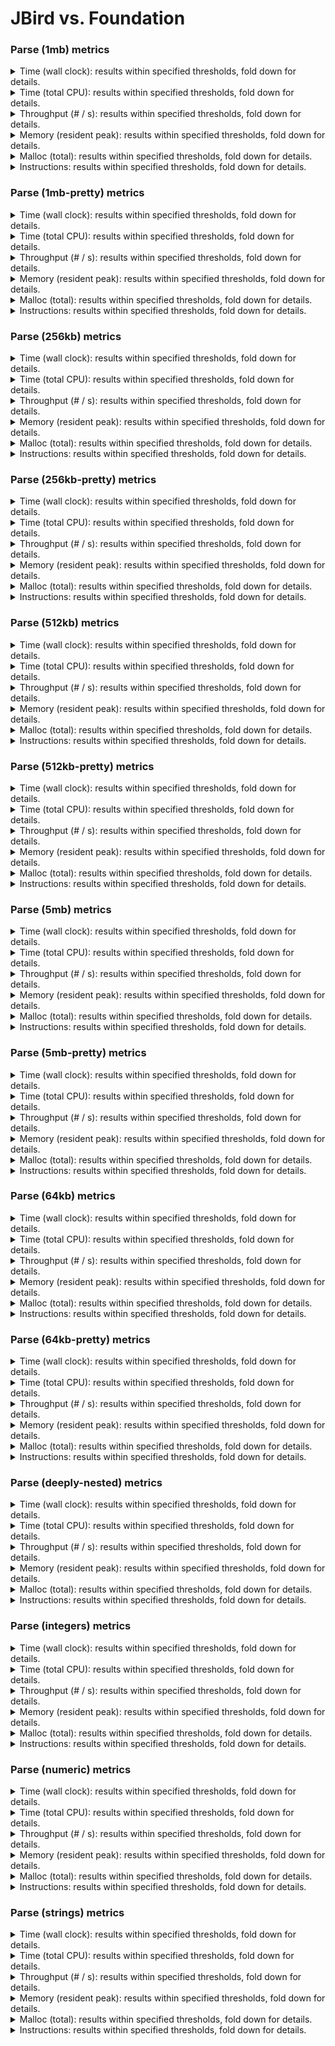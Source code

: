# JBird vs. Foundation

### Parse (1mb) metrics

<details><summary>Time (wall clock): results within specified thresholds, fold down for details.</summary>
<p>

|         Time (wall clock) (μs) *         |        p0 |       p25 |       p50 |       p75 |       p90 |       p99 |      p100 |   Samples |
|:----------------------------------------:|----------:|----------:|----------:|----------:|----------:|----------:|----------:|----------:|
|                foundation                |      2592 |      2742 |      2781 |      2818 |      2947 |      3709 |      3843 |       350 |
|                  jbird                   |      1869 |      2016 |      2037 |      2081 |      2179 |      2623 |      2876 |       474 |
|                    Δ                     |      -723 |      -726 |      -744 |      -737 |      -768 |     -1086 |      -967 |       124 |
|              Improvement %               |        28 |        26 |        27 |        26 |        26 |        29 |        25 |       124 |

<p>
</details>

<details><summary>Time (total CPU): results within specified thresholds, fold down for details.</summary>
<p>

|         Time (total CPU) (μs) *          |        p0 |       p25 |       p50 |       p75 |       p90 |       p99 |      p100 |   Samples |
|:----------------------------------------:|----------:|----------:|----------:|----------:|----------:|----------:|----------:|----------:|
|                foundation                |      2593 |      2744 |      2781 |      2818 |      2955 |      3713 |      3839 |       350 |
|                  jbird                   |      1867 |      2016 |      2038 |      2084 |      2179 |      2634 |      2881 |       474 |
|                    Δ                     |      -726 |      -728 |      -743 |      -734 |      -776 |     -1079 |      -958 |       124 |
|              Improvement %               |        28 |        27 |        27 |        26 |        26 |        29 |        25 |       124 |

<p>
</details>

<details><summary>Throughput (# / s): results within specified thresholds, fold down for details.</summary>
<p>

|          Throughput (# / s) (#)          |        p0 |       p25 |       p50 |       p75 |       p90 |       p99 |      p100 |   Samples |
|:----------------------------------------:|----------:|----------:|----------:|----------:|----------:|----------:|----------:|----------:|
|                foundation                |       386 |       365 |       360 |       355 |       338 |       270 |       260 |       350 |
|                  jbird                   |       535 |       496 |       491 |       481 |       459 |       381 |       348 |       474 |
|                    Δ                     |       149 |       131 |       131 |       126 |       121 |       111 |        88 |       124 |
|              Improvement %               |        39 |        36 |        36 |        35 |        36 |        41 |        34 |       124 |

<p>
</details>

<details><summary>Memory (resident peak): results within specified thresholds, fold down for details.</summary>
<p>

|        Memory (resident peak) (M)        |        p0 |       p25 |       p50 |       p75 |       p90 |       p99 |      p100 |   Samples |
|:----------------------------------------:|----------:|----------:|----------:|----------:|----------:|----------:|----------:|----------:|
|                foundation                |        26 |       151 |       278 |       403 |       480 |       525 |       531 |       350 |
|                  jbird                   |        29 |        31 |        31 |        31 |        31 |        31 |        31 |       474 |
|                    Δ                     |         3 |      -120 |      -247 |      -372 |      -449 |      -494 |      -500 |       124 |
|              Improvement %               |       -12 |        79 |        89 |        92 |        94 |        94 |        94 |       124 |

<p>
</details>

<details><summary>Malloc (total): results within specified thresholds, fold down for details.</summary>
<p>

|           Malloc (total) (K) *           |        p0 |       p25 |       p50 |       p75 |       p90 |       p99 |      p100 |   Samples |
|:----------------------------------------:|----------:|----------:|----------:|----------:|----------:|----------:|----------:|----------:|
|                foundation                |        15 |        15 |        15 |        15 |        15 |        15 |        15 |       350 |
|                  jbird                   |        11 |        11 |        11 |        11 |        11 |        11 |        11 |       474 |
|                    Δ                     |        -4 |        -4 |        -4 |        -4 |        -4 |        -4 |        -4 |       124 |
|              Improvement %               |        27 |        27 |        27 |        27 |        27 |        27 |        27 |       124 |

<p>
</details>

<details><summary>Instructions: results within specified thresholds, fold down for details.</summary>
<p>

|            Instructions (M) *            |        p0 |       p25 |       p50 |       p75 |       p90 |       p99 |      p100 |   Samples |
|:----------------------------------------:|----------:|----------:|----------:|----------:|----------:|----------:|----------:|----------:|
|                foundation                |        64 |        64 |        64 |        64 |        64 |        64 |        65 |       350 |
|                  jbird                   |        48 |        48 |        48 |        48 |        48 |        49 |        50 |       474 |
|                    Δ                     |       -16 |       -16 |       -16 |       -16 |       -16 |       -15 |       -15 |       124 |
|              Improvement %               |        25 |        25 |        25 |        25 |        25 |        23 |        23 |       124 |

<p>
</details>

### Parse (1mb-pretty) metrics

<details><summary>Time (wall clock): results within specified thresholds, fold down for details.</summary>
<p>

|         Time (wall clock) (μs) *         |        p0 |       p25 |       p50 |       p75 |       p90 |       p99 |      p100 |   Samples |
|:----------------------------------------:|----------:|----------:|----------:|----------:|----------:|----------:|----------:|----------:|
|                foundation                |      2680 |      2836 |      2871 |      2902 |      2939 |      3072 |      3126 |       344 |
|                  jbird                   |      1895 |      2034 |      2076 |      2116 |      2167 |      2275 |      2311 |       472 |
|                    Δ                     |      -785 |      -802 |      -795 |      -786 |      -772 |      -797 |      -815 |       128 |
|              Improvement %               |        29 |        28 |        28 |        27 |        26 |        26 |        26 |       128 |

<p>
</details>

<details><summary>Time (total CPU): results within specified thresholds, fold down for details.</summary>
<p>

|         Time (total CPU) (μs) *          |        p0 |       p25 |       p50 |       p75 |       p90 |       p99 |      p100 |   Samples |
|:----------------------------------------:|----------:|----------:|----------:|----------:|----------:|----------:|----------:|----------:|
|                foundation                |      2682 |      2836 |      2873 |      2904 |      2947 |      3074 |      3127 |       344 |
|                  jbird                   |      1888 |      2035 |      2077 |      2116 |      2169 |      2277 |      2313 |       472 |
|                    Δ                     |      -794 |      -801 |      -796 |      -788 |      -778 |      -797 |      -814 |       128 |
|              Improvement %               |        30 |        28 |        28 |        27 |        26 |        26 |        26 |       128 |

<p>
</details>

<details><summary>Throughput (# / s): results within specified thresholds, fold down for details.</summary>
<p>

|          Throughput (# / s) (#)          |        p0 |       p25 |       p50 |       p75 |       p90 |       p99 |      p100 |   Samples |
|:----------------------------------------:|----------:|----------:|----------:|----------:|----------:|----------:|----------:|----------:|
|                foundation                |       373 |       353 |       348 |       345 |       340 |       326 |       320 |       344 |
|                  jbird                   |       528 |       492 |       482 |       473 |       462 |       440 |       433 |       472 |
|                    Δ                     |       155 |       139 |       134 |       128 |       122 |       114 |       113 |       128 |
|              Improvement %               |        42 |        39 |        39 |        37 |        36 |        35 |        35 |       128 |

<p>
</details>

<details><summary>Memory (resident peak): results within specified thresholds, fold down for details.</summary>
<p>

|        Memory (resident peak) (M)        |        p0 |       p25 |       p50 |       p75 |       p90 |       p99 |      p100 |   Samples |
|:----------------------------------------:|----------:|----------:|----------:|----------:|----------:|----------:|----------:|----------:|
|                foundation                |        26 |       149 |       274 |       399 |       475 |       519 |       526 |       344 |
|                  jbird                   |        29 |        31 |        31 |        31 |        31 |        31 |        31 |       472 |
|                    Δ                     |         3 |      -118 |      -243 |      -368 |      -444 |      -488 |      -495 |       128 |
|              Improvement %               |       -12 |        79 |        89 |        92 |        93 |        94 |        94 |       128 |

<p>
</details>

<details><summary>Malloc (total): results within specified thresholds, fold down for details.</summary>
<p>

|           Malloc (total) (K) *           |        p0 |       p25 |       p50 |       p75 |       p90 |       p99 |      p100 |   Samples |
|:----------------------------------------:|----------:|----------:|----------:|----------:|----------:|----------:|----------:|----------:|
|                foundation                |        15 |        15 |        15 |        15 |        15 |        15 |        15 |       344 |
|                  jbird                   |        11 |        11 |        11 |        11 |        11 |        11 |        11 |       472 |
|                    Δ                     |        -4 |        -4 |        -4 |        -4 |        -4 |        -4 |        -4 |       128 |
|              Improvement %               |        27 |        27 |        27 |        27 |        27 |        27 |        27 |       128 |

<p>
</details>

<details><summary>Instructions: results within specified thresholds, fold down for details.</summary>
<p>

|            Instructions (M) *            |        p0 |       p25 |       p50 |       p75 |       p90 |       p99 |      p100 |   Samples |
|:----------------------------------------:|----------:|----------:|----------:|----------:|----------:|----------:|----------:|----------:|
|                foundation                |        65 |        65 |        65 |        65 |        65 |        65 |        65 |       344 |
|                  jbird                   |        49 |        49 |        49 |        49 |        49 |        50 |        51 |       472 |
|                    Δ                     |       -16 |       -16 |       -16 |       -16 |       -16 |       -15 |       -14 |       128 |
|              Improvement %               |        25 |        25 |        25 |        25 |        25 |        23 |        22 |       128 |

<p>
</details>

### Parse (256kb) metrics

<details><summary>Time (wall clock): results within specified thresholds, fold down for details.</summary>
<p>

|         Time (wall clock) (μs) *         |        p0 |       p25 |       p50 |       p75 |       p90 |       p99 |      p100 |   Samples |
|:----------------------------------------:|----------:|----------:|----------:|----------:|----------:|----------:|----------:|----------:|
|                foundation                |       637 |       689 |       701 |       715 |       744 |       784 |       851 |      1352 |
|                  jbird                   |       465 |       504 |       511 |       521 |       530 |       559 |       595 |      1823 |
|                    Δ                     |      -172 |      -185 |      -190 |      -194 |      -214 |      -225 |      -256 |       471 |
|              Improvement %               |        27 |        27 |        27 |        27 |        29 |        29 |        30 |       471 |

<p>
</details>

<details><summary>Time (total CPU): results within specified thresholds, fold down for details.</summary>
<p>

|         Time (total CPU) (μs) *          |        p0 |       p25 |       p50 |       p75 |       p90 |       p99 |      p100 |   Samples |
|:----------------------------------------:|----------:|----------:|----------:|----------:|----------:|----------:|----------:|----------:|
|                foundation                |       638 |       690 |       702 |       716 |       744 |       785 |       853 |      1352 |
|                  jbird                   |       466 |       506 |       513 |       522 |       531 |       560 |       592 |      1823 |
|                    Δ                     |      -172 |      -184 |      -189 |      -194 |      -213 |      -225 |      -261 |       471 |
|              Improvement %               |        27 |        27 |        27 |        27 |        29 |        29 |        31 |       471 |

<p>
</details>

<details><summary>Throughput (# / s): results within specified thresholds, fold down for details.</summary>
<p>

|          Throughput (# / s) (#)          |        p0 |       p25 |       p50 |       p75 |       p90 |       p99 |      p100 |   Samples |
|:----------------------------------------:|----------:|----------:|----------:|----------:|----------:|----------:|----------:|----------:|
|                foundation                |      1569 |      1452 |      1427 |      1400 |      1344 |      1276 |      1175 |      1352 |
|                  jbird                   |      2150 |      1984 |      1957 |      1919 |      1886 |      1789 |      1679 |      1823 |
|                    Δ                     |       581 |       532 |       530 |       519 |       542 |       513 |       504 |       471 |
|              Improvement %               |        37 |        37 |        37 |        37 |        40 |        40 |        43 |       471 |

<p>
</details>

<details><summary>Memory (resident peak): results within specified thresholds, fold down for details.</summary>
<p>

|        Memory (resident peak) (M)        |        p0 |       p25 |       p50 |       p75 |       p90 |       p99 |      p100 |   Samples |
|:----------------------------------------:|----------:|----------:|----------:|----------:|----------:|----------:|----------:|----------:|
|                foundation                |        25 |       146 |       275 |       400 |       474 |       518 |       524 |      1352 |
|                  jbird                   |        26 |        27 |        27 |        27 |        27 |        27 |        27 |      1823 |
|                    Δ                     |         1 |      -119 |      -248 |      -373 |      -447 |      -491 |      -497 |       471 |
|              Improvement %               |        -4 |        82 |        90 |        93 |        94 |        95 |        95 |       471 |

<p>
</details>

<details><summary>Malloc (total): results within specified thresholds, fold down for details.</summary>
<p>

|             Malloc (total) *             |        p0 |       p25 |       p50 |       p75 |       p90 |       p99 |      p100 |   Samples |
|:----------------------------------------:|----------:|----------:|----------:|----------:|----------:|----------:|----------:|----------:|
|                foundation                |      3753 |      3753 |      3753 |      3753 |      3753 |      3753 |      3754 |      1352 |
|                  jbird                   |      2636 |      2636 |      2636 |      2636 |      2636 |      2636 |      2636 |      1823 |
|                    Δ                     |     -1117 |     -1117 |     -1117 |     -1117 |     -1117 |     -1117 |     -1118 |       471 |
|              Improvement %               |        30 |        30 |        30 |        30 |        30 |        30 |        30 |       471 |

<p>
</details>

<details><summary>Instructions: results within specified thresholds, fold down for details.</summary>
<p>

|            Instructions (M) *            |        p0 |       p25 |       p50 |       p75 |       p90 |       p99 |      p100 |   Samples |
|:----------------------------------------:|----------:|----------:|----------:|----------:|----------:|----------:|----------:|----------:|
|                foundation                |        16 |        16 |        16 |        16 |        16 |        16 |        16 |      1352 |
|                  jbird                   |        12 |        12 |        12 |        12 |        12 |        12 |        13 |      1823 |
|                    Δ                     |        -4 |        -4 |        -4 |        -4 |        -4 |        -4 |        -3 |       471 |
|              Improvement %               |        25 |        25 |        25 |        25 |        25 |        25 |        19 |       471 |

<p>
</details>

### Parse (256kb-pretty) metrics

<details><summary>Time (wall clock): results within specified thresholds, fold down for details.</summary>
<p>

|         Time (wall clock) (μs) *         |        p0 |       p25 |       p50 |       p75 |       p90 |       p99 |      p100 |   Samples |
|:----------------------------------------:|----------:|----------:|----------:|----------:|----------:|----------:|----------:|----------:|
|                foundation                |       669 |       714 |       727 |       741 |       781 |       820 |       876 |      1304 |
|                  jbird                   |       465 |       507 |       514 |       522 |       535 |       556 |       580 |      1815 |
|                    Δ                     |      -204 |      -207 |      -213 |      -219 |      -246 |      -264 |      -296 |       511 |
|              Improvement %               |        30 |        29 |        29 |        30 |        31 |        32 |        34 |       511 |

<p>
</details>

<details><summary>Time (total CPU): results within specified thresholds, fold down for details.</summary>
<p>

|         Time (total CPU) (μs) *          |        p0 |       p25 |       p50 |       p75 |       p90 |       p99 |      p100 |   Samples |
|:----------------------------------------:|----------:|----------:|----------:|----------:|----------:|----------:|----------:|----------:|
|                foundation                |       670 |       715 |       728 |       742 |       782 |       822 |       878 |      1304 |
|                  jbird                   |       466 |       508 |       515 |       524 |       536 |       557 |       581 |      1815 |
|                    Δ                     |      -204 |      -207 |      -213 |      -218 |      -246 |      -265 |      -297 |       511 |
|              Improvement %               |        30 |        29 |        29 |        29 |        31 |        32 |        34 |       511 |

<p>
</details>

<details><summary>Throughput (# / s): results within specified thresholds, fold down for details.</summary>
<p>

|          Throughput (# / s) (#)          |        p0 |       p25 |       p50 |       p75 |       p90 |       p99 |      p100 |   Samples |
|:----------------------------------------:|----------:|----------:|----------:|----------:|----------:|----------:|----------:|----------:|
|                foundation                |      1495 |      1400 |      1377 |      1349 |      1280 |      1221 |      1141 |      1304 |
|                  jbird                   |      2151 |      1974 |      1947 |      1915 |      1871 |      1801 |      1726 |      1815 |
|                    Δ                     |       656 |       574 |       570 |       566 |       591 |       580 |       585 |       511 |
|              Improvement %               |        44 |        41 |        41 |        42 |        46 |        48 |        51 |       511 |

<p>
</details>

<details><summary>Memory (resident peak): results within specified thresholds, fold down for details.</summary>
<p>

|        Memory (resident peak) (M)        |        p0 |       p25 |       p50 |       p75 |       p90 |       p99 |      p100 |   Samples |
|:----------------------------------------:|----------:|----------:|----------:|----------:|----------:|----------:|----------:|----------:|
|                foundation                |        25 |       141 |       261 |       381 |       459 |       501 |       501 |      1304 |
|                  jbird                   |        26 |        27 |        27 |        27 |        27 |        27 |        27 |      1815 |
|                    Δ                     |         1 |      -114 |      -234 |      -354 |      -432 |      -474 |      -474 |       511 |
|              Improvement %               |        -4 |        81 |        90 |        93 |        94 |        95 |        95 |       511 |

<p>
</details>

<details><summary>Malloc (total): results within specified thresholds, fold down for details.</summary>
<p>

|             Malloc (total) *             |        p0 |       p25 |       p50 |       p75 |       p90 |       p99 |      p100 |   Samples |
|:----------------------------------------:|----------:|----------:|----------:|----------:|----------:|----------:|----------:|----------:|
|                foundation                |      3753 |      3753 |      3753 |      3753 |      3753 |      3753 |      3754 |      1304 |
|                  jbird                   |      2636 |      2636 |      2636 |      2636 |      2636 |      2636 |      2636 |      1815 |
|                    Δ                     |     -1117 |     -1117 |     -1117 |     -1117 |     -1117 |     -1117 |     -1118 |       511 |
|              Improvement %               |        30 |        30 |        30 |        30 |        30 |        30 |        30 |       511 |

<p>
</details>

<details><summary>Instructions: results within specified thresholds, fold down for details.</summary>
<p>

|            Instructions (M) *            |        p0 |       p25 |       p50 |       p75 |       p90 |       p99 |      p100 |   Samples |
|:----------------------------------------:|----------:|----------:|----------:|----------:|----------:|----------:|----------:|----------:|
|                foundation                |        16 |        16 |        16 |        16 |        16 |        17 |        17 |      1304 |
|                  jbird                   |        12 |        12 |        12 |        12 |        12 |        12 |        13 |      1815 |
|                    Δ                     |        -4 |        -4 |        -4 |        -4 |        -4 |        -5 |        -4 |       511 |
|              Improvement %               |        25 |        25 |        25 |        25 |        25 |        29 |        24 |       511 |

<p>
</details>

### Parse (512kb) metrics

<details><summary>Time (wall clock): results within specified thresholds, fold down for details.</summary>
<p>

|         Time (wall clock) (μs) *         |        p0 |       p25 |       p50 |       p75 |       p90 |       p99 |      p100 |   Samples |
|:----------------------------------------:|----------:|----------:|----------:|----------:|----------:|----------:|----------:|----------:|
|                foundation                |      1287 |      1370 |      1383 |      1399 |      1417 |      1502 |      1708 |       704 |
|                  jbird                   |       939 |      1015 |      1026 |      1036 |      1050 |      1092 |      1138 |       942 |
|                    Δ                     |      -348 |      -355 |      -357 |      -363 |      -367 |      -410 |      -570 |       238 |
|              Improvement %               |        27 |        26 |        26 |        26 |        26 |        27 |        33 |       238 |

<p>
</details>

<details><summary>Time (total CPU): results within specified thresholds, fold down for details.</summary>
<p>

|         Time (total CPU) (μs) *          |        p0 |       p25 |       p50 |       p75 |       p90 |       p99 |      p100 |   Samples |
|:----------------------------------------:|----------:|----------:|----------:|----------:|----------:|----------:|----------:|----------:|
|                foundation                |      1289 |      1371 |      1385 |      1400 |      1418 |      1503 |      1710 |       704 |
|                  jbird                   |       940 |      1016 |      1028 |      1038 |      1051 |      1090 |      1141 |       942 |
|                    Δ                     |      -349 |      -355 |      -357 |      -362 |      -367 |      -413 |      -569 |       238 |
|              Improvement %               |        27 |        26 |        26 |        26 |        26 |        27 |        33 |       238 |

<p>
</details>

<details><summary>Throughput (# / s): results within specified thresholds, fold down for details.</summary>
<p>

|          Throughput (# / s) (#)          |        p0 |       p25 |       p50 |       p75 |       p90 |       p99 |      p100 |   Samples |
|:----------------------------------------:|----------:|----------:|----------:|----------:|----------:|----------:|----------:|----------:|
|                foundation                |       777 |       730 |       723 |       715 |       706 |       666 |       585 |       704 |
|                  jbird                   |      1065 |       985 |       975 |       965 |       953 |       917 |       879 |       942 |
|                    Δ                     |       288 |       255 |       252 |       250 |       247 |       251 |       294 |       238 |
|              Improvement %               |        37 |        35 |        35 |        35 |        35 |        38 |        50 |       238 |

<p>
</details>

<details><summary>Memory (resident peak): results within specified thresholds, fold down for details.</summary>
<p>

|        Memory (resident peak) (M)        |        p0 |       p25 |       p50 |       p75 |       p90 |       p99 |      p100 |   Samples |
|:----------------------------------------:|----------:|----------:|----------:|----------:|----------:|----------:|----------:|----------:|
|                foundation                |        26 |       149 |       277 |       411 |       486 |       530 |       536 |       704 |
|                  jbird                   |        26 |        28 |        28 |        29 |        29 |        29 |        29 |       942 |
|                    Δ                     |         0 |      -121 |      -249 |      -382 |      -457 |      -501 |      -507 |       238 |
|              Improvement %               |         0 |        81 |        90 |        93 |        94 |        95 |        95 |       238 |

<p>
</details>

<details><summary>Malloc (total): results within specified thresholds, fold down for details.</summary>
<p>

|             Malloc (total) *             |        p0 |       p25 |       p50 |       p75 |       p90 |       p99 |      p100 |   Samples |
|:----------------------------------------:|----------:|----------:|----------:|----------:|----------:|----------:|----------:|----------:|
|                foundation                |      7438 |      7439 |      7439 |      7439 |      7439 |      7439 |      7439 |       704 |
|                  jbird                   |      5270 |      5270 |      5270 |      5270 |      5270 |      5270 |      5270 |       942 |
|                    Δ                     |     -2168 |     -2169 |     -2169 |     -2169 |     -2169 |     -2169 |     -2169 |       238 |
|              Improvement %               |        29 |        29 |        29 |        29 |        29 |        29 |        29 |       238 |

<p>
</details>

<details><summary>Instructions: results within specified thresholds, fold down for details.</summary>
<p>

|            Instructions (M) *            |        p0 |       p25 |       p50 |       p75 |       p90 |       p99 |      p100 |   Samples |
|:----------------------------------------:|----------:|----------:|----------:|----------:|----------:|----------:|----------:|----------:|
|                foundation                |        32 |        32 |        32 |        32 |        32 |        32 |        32 |       704 |
|                  jbird                   |        24 |        24 |        24 |        24 |        24 |        25 |        25 |       942 |
|                    Δ                     |        -8 |        -8 |        -8 |        -8 |        -8 |        -7 |        -7 |       238 |
|              Improvement %               |        25 |        25 |        25 |        25 |        25 |        22 |        22 |       238 |

<p>
</details>

### Parse (512kb-pretty) metrics

<details><summary>Time (wall clock): results within specified thresholds, fold down for details.</summary>
<p>

|         Time (wall clock) (μs) *         |        p0 |       p25 |       p50 |       p75 |       p90 |       p99 |      p100 |   Samples |
|:----------------------------------------:|----------:|----------:|----------:|----------:|----------:|----------:|----------:|----------:|
|                foundation                |      1332 |      1421 |      1439 |      1454 |      1469 |      1553 |      1586 |       679 |
|                  jbird                   |       943 |      1019 |      1033 |      1049 |      1065 |      1097 |      1154 |       934 |
|                    Δ                     |      -389 |      -402 |      -406 |      -405 |      -404 |      -456 |      -432 |       255 |
|              Improvement %               |        29 |        28 |        28 |        28 |        28 |        29 |        27 |       255 |

<p>
</details>

<details><summary>Time (total CPU): results within specified thresholds, fold down for details.</summary>
<p>

|         Time (total CPU) (μs) *          |        p0 |       p25 |       p50 |       p75 |       p90 |       p99 |      p100 |   Samples |
|:----------------------------------------:|----------:|----------:|----------:|----------:|----------:|----------:|----------:|----------:|
|                foundation                |      1333 |      1422 |      1440 |      1455 |      1471 |      1555 |      1587 |       679 |
|                  jbird                   |       944 |      1020 |      1034 |      1050 |      1065 |      1098 |      1155 |       934 |
|                    Δ                     |      -389 |      -402 |      -406 |      -405 |      -406 |      -457 |      -432 |       255 |
|              Improvement %               |        29 |        28 |        28 |        28 |        28 |        29 |        27 |       255 |

<p>
</details>

<details><summary>Throughput (# / s): results within specified thresholds, fold down for details.</summary>
<p>

|          Throughput (# / s) (#)          |        p0 |       p25 |       p50 |       p75 |       p90 |       p99 |      p100 |   Samples |
|:----------------------------------------:|----------:|----------:|----------:|----------:|----------:|----------:|----------:|----------:|
|                foundation                |       751 |       704 |       695 |       688 |       681 |       644 |       631 |       679 |
|                  jbird                   |      1060 |       981 |       968 |       954 |       939 |       913 |       867 |       934 |
|                    Δ                     |       309 |       277 |       273 |       266 |       258 |       269 |       236 |       255 |
|              Improvement %               |        41 |        39 |        39 |        39 |        38 |        42 |        37 |       255 |

<p>
</details>

<details><summary>Memory (resident peak): results within specified thresholds, fold down for details.</summary>
<p>

|        Memory (resident peak) (M)        |        p0 |       p25 |       p50 |       p75 |       p90 |       p99 |      p100 |   Samples |
|:----------------------------------------:|----------:|----------:|----------:|----------:|----------:|----------:|----------:|----------:|
|                foundation                |        26 |       147 |       271 |       394 |       468 |       517 |       517 |       679 |
|                  jbird                   |        26 |        28 |        28 |        28 |        28 |        28 |        28 |       934 |
|                    Δ                     |         0 |      -119 |      -243 |      -366 |      -440 |      -489 |      -489 |       255 |
|              Improvement %               |         0 |        81 |        90 |        93 |        94 |        95 |        95 |       255 |

<p>
</details>

<details><summary>Malloc (total): results within specified thresholds, fold down for details.</summary>
<p>

|             Malloc (total) *             |        p0 |       p25 |       p50 |       p75 |       p90 |       p99 |      p100 |   Samples |
|:----------------------------------------:|----------:|----------:|----------:|----------:|----------:|----------:|----------:|----------:|
|                foundation                |      7438 |      7439 |      7439 |      7439 |      7439 |      7439 |      7439 |       679 |
|                  jbird                   |      5270 |      5270 |      5270 |      5270 |      5270 |      5270 |      5270 |       934 |
|                    Δ                     |     -2168 |     -2169 |     -2169 |     -2169 |     -2169 |     -2169 |     -2169 |       255 |
|              Improvement %               |        29 |        29 |        29 |        29 |        29 |        29 |        29 |       255 |

<p>
</details>

<details><summary>Instructions: results within specified thresholds, fold down for details.</summary>
<p>

|            Instructions (M) *            |        p0 |       p25 |       p50 |       p75 |       p90 |       p99 |      p100 |   Samples |
|:----------------------------------------:|----------:|----------:|----------:|----------:|----------:|----------:|----------:|----------:|
|                foundation                |        33 |        33 |        33 |        33 |        33 |        33 |        33 |       679 |
|                  jbird                   |        24 |        24 |        24 |        24 |        24 |        25 |        26 |       934 |
|                    Δ                     |        -9 |        -9 |        -9 |        -9 |        -9 |        -8 |        -7 |       255 |
|              Improvement %               |        27 |        27 |        27 |        27 |        27 |        24 |        21 |       255 |

<p>
</details>

### Parse (5mb) metrics

<details><summary>Time (wall clock): results within specified thresholds, fold down for details.</summary>
<p>

|         Time (wall clock) (ms) *         |        p0 |       p25 |       p50 |       p75 |       p90 |       p99 |      p100 |   Samples |
|:----------------------------------------:|----------:|----------:|----------:|----------:|----------:|----------:|----------:|----------:|
|                foundation                |        14 |        14 |        14 |        14 |        14 |        15 |        15 |        71 |
|                  jbird                   |        11 |        11 |        11 |        11 |        11 |        12 |        12 |        88 |
|                    Δ                     |        -3 |        -3 |        -3 |        -3 |        -3 |        -3 |        -3 |        17 |
|              Improvement %               |        21 |        21 |        21 |        21 |        21 |        20 |        20 |        17 |

<p>
</details>

<details><summary>Time (total CPU): results within specified thresholds, fold down for details.</summary>
<p>

|         Time (total CPU) (ms) *          |        p0 |       p25 |       p50 |       p75 |       p90 |       p99 |      p100 |   Samples |
|:----------------------------------------:|----------:|----------:|----------:|----------:|----------:|----------:|----------:|----------:|
|                foundation                |        14 |        14 |        14 |        14 |        15 |        15 |        15 |        71 |
|                  jbird                   |        11 |        11 |        11 |        11 |        11 |        12 |        12 |        88 |
|                    Δ                     |        -3 |        -3 |        -3 |        -3 |        -4 |        -3 |        -3 |        17 |
|              Improvement %               |        21 |        21 |        21 |        21 |        27 |        20 |        20 |        17 |

<p>
</details>

<details><summary>Throughput (# / s): results within specified thresholds, fold down for details.</summary>
<p>

|          Throughput (# / s) (#)          |        p0 |       p25 |       p50 |       p75 |       p90 |       p99 |      p100 |   Samples |
|:----------------------------------------:|----------:|----------:|----------:|----------:|----------:|----------:|----------:|----------:|
|                foundation                |        74 |        72 |        71 |        71 |        69 |        68 |        68 |        71 |
|                  jbird                   |        93 |        90 |        89 |        88 |        87 |        85 |        85 |        88 |
|                    Δ                     |        19 |        18 |        18 |        17 |        18 |        17 |        17 |        17 |
|              Improvement %               |        26 |        25 |        25 |        24 |        26 |        25 |        25 |        17 |

<p>
</details>

<details><summary>Memory (resident peak): results within specified thresholds, fold down for details.</summary>
<p>

|        Memory (resident peak) (M)        |        p0 |       p25 |       p50 |       p75 |       p90 |       p99 |      p100 |   Samples |
|:----------------------------------------:|----------:|----------:|----------:|----------:|----------:|----------:|----------:|----------:|
|                foundation                |        38 |       157 |       291 |       423 |       492 |       544 |       544 |        71 |
|                  jbird                   |        28 |        52 |        52 |        52 |        52 |        52 |        52 |        88 |
|                    Δ                     |       -10 |      -105 |      -239 |      -371 |      -440 |      -492 |      -492 |        17 |
|              Improvement %               |        26 |        67 |        82 |        88 |        89 |        90 |        90 |        17 |

<p>
</details>

<details><summary>Malloc (total): results within specified thresholds, fold down for details.</summary>
<p>

|           Malloc (total) (K) *           |        p0 |       p25 |       p50 |       p75 |       p90 |       p99 |      p100 |   Samples |
|:----------------------------------------:|----------:|----------:|----------:|----------:|----------:|----------:|----------:|----------:|
|                foundation                |        74 |        74 |        74 |        74 |        74 |        74 |        74 |        71 |
|                  jbird                   |        53 |        53 |        53 |        53 |        53 |        53 |        53 |        88 |
|                    Δ                     |       -21 |       -21 |       -21 |       -21 |       -21 |       -21 |       -21 |        17 |
|              Improvement %               |        28 |        28 |        28 |        28 |        28 |        28 |        28 |        17 |

<p>
</details>

<details><summary>Instructions: results within specified thresholds, fold down for details.</summary>
<p>

|            Instructions (M) *            |        p0 |       p25 |       p50 |       p75 |       p90 |       p99 |      p100 |   Samples |
|:----------------------------------------:|----------:|----------:|----------:|----------:|----------:|----------:|----------:|----------:|
|                foundation                |       319 |       319 |       320 |       320 |       320 |       320 |       320 |        71 |
|                  jbird                   |       249 |       249 |       249 |       250 |       250 |       258 |       258 |        88 |
|                    Δ                     |       -70 |       -70 |       -71 |       -70 |       -70 |       -62 |       -62 |        17 |
|              Improvement %               |        22 |        22 |        22 |        22 |        22 |        19 |        19 |        17 |

<p>
</details>

### Parse (5mb-pretty) metrics

<details><summary>Time (wall clock): results within specified thresholds, fold down for details.</summary>
<p>

|         Time (wall clock) (ms) *         |        p0 |       p25 |       p50 |       p75 |       p90 |       p99 |      p100 |   Samples |
|:----------------------------------------:|----------:|----------:|----------:|----------:|----------:|----------:|----------:|----------:|
|                foundation                |        14 |        14 |        14 |        14 |        15 |        15 |        15 |        70 |
|                  jbird                   |        10 |        11 |        11 |        11 |        11 |        12 |        12 |        91 |
|                    Δ                     |        -4 |        -3 |        -3 |        -3 |        -4 |        -3 |        -3 |        21 |
|              Improvement %               |        29 |        21 |        21 |        21 |        27 |        20 |        20 |        21 |

<p>
</details>

<details><summary>Time (total CPU): results within specified thresholds, fold down for details.</summary>
<p>

|         Time (total CPU) (ms) *          |        p0 |       p25 |       p50 |       p75 |       p90 |       p99 |      p100 |   Samples |
|:----------------------------------------:|----------:|----------:|----------:|----------:|----------:|----------:|----------:|----------:|
|                foundation                |        14 |        14 |        14 |        14 |        15 |        15 |        15 |        70 |
|                  jbird                   |        10 |        11 |        11 |        11 |        11 |        12 |        12 |        91 |
|                    Δ                     |        -4 |        -3 |        -3 |        -3 |        -4 |        -3 |        -3 |        21 |
|              Improvement %               |        29 |        21 |        21 |        21 |        27 |        20 |        20 |        21 |

<p>
</details>

<details><summary>Throughput (# / s): results within specified thresholds, fold down for details.</summary>
<p>

|          Throughput (# / s) (#)          |        p0 |       p25 |       p50 |       p75 |       p90 |       p99 |      p100 |   Samples |
|:----------------------------------------:|----------:|----------:|----------:|----------:|----------:|----------:|----------:|----------:|
|                foundation                |        73 |        70 |        70 |        69 |        68 |        68 |        68 |        70 |
|                  jbird                   |        97 |        93 |        92 |        91 |        88 |        85 |        85 |        91 |
|                    Δ                     |        24 |        23 |        22 |        22 |        20 |        17 |        17 |        21 |
|              Improvement %               |        33 |        33 |        31 |        32 |        29 |        25 |        25 |        21 |

<p>
</details>

<details><summary>Memory (resident peak): results within specified thresholds, fold down for details.</summary>
<p>

|        Memory (resident peak) (M)        |        p0 |       p25 |       p50 |       p75 |       p90 |       p99 |      p100 |   Samples |
|:----------------------------------------:|----------:|----------:|----------:|----------:|----------:|----------:|----------:|----------:|
|                foundation                |        38 |       157 |       285 |       413 |       486 |       534 |       534 |        70 |
|                  jbird                   |        43 |        52 |        52 |        52 |        52 |        52 |        52 |        91 |
|                    Δ                     |         5 |      -105 |      -233 |      -361 |      -434 |      -482 |      -482 |        21 |
|              Improvement %               |       -13 |        67 |        82 |        87 |        89 |        90 |        90 |        21 |

<p>
</details>

<details><summary>Malloc (total): results within specified thresholds, fold down for details.</summary>
<p>

|           Malloc (total) (K) *           |        p0 |       p25 |       p50 |       p75 |       p90 |       p99 |      p100 |   Samples |
|:----------------------------------------:|----------:|----------:|----------:|----------:|----------:|----------:|----------:|----------:|
|                foundation                |        74 |        74 |        74 |        74 |        74 |        74 |        74 |        70 |
|                  jbird                   |        53 |        53 |        53 |        53 |        53 |        53 |        53 |        91 |
|                    Δ                     |       -21 |       -21 |       -21 |       -21 |       -21 |       -21 |       -21 |        21 |
|              Improvement %               |        28 |        28 |        28 |        28 |        28 |        28 |        28 |        21 |

<p>
</details>

<details><summary>Instructions: results within specified thresholds, fold down for details.</summary>
<p>

|            Instructions (M) *            |        p0 |       p25 |       p50 |       p75 |       p90 |       p99 |      p100 |   Samples |
|:----------------------------------------:|----------:|----------:|----------:|----------:|----------:|----------:|----------:|----------:|
|                foundation                |       324 |       325 |       325 |       325 |       325 |       325 |       325 |        70 |
|                  jbird                   |       249 |       249 |       249 |       249 |       253 |       257 |       257 |        91 |
|                    Δ                     |       -75 |       -76 |       -76 |       -76 |       -72 |       -68 |       -68 |        21 |
|              Improvement %               |        23 |        23 |        23 |        23 |        22 |        21 |        21 |        21 |

<p>
</details>

### Parse (64kb) metrics

<details><summary>Time (wall clock): results within specified thresholds, fold down for details.</summary>
<p>

|         Time (wall clock) (μs) *         |        p0 |       p25 |       p50 |       p75 |       p90 |       p99 |      p100 |   Samples |
|:----------------------------------------:|----------:|----------:|----------:|----------:|----------:|----------:|----------:|----------:|
|                foundation                |       164 |       178 |       185 |       190 |       195 |       211 |       252 |      4525 |
|                  jbird                   |       115 |       121 |       129 |       131 |       138 |       151 |       179 |      6112 |
|                    Δ                     |       -49 |       -57 |       -56 |       -59 |       -57 |       -60 |       -73 |      1587 |
|              Improvement %               |        30 |        32 |        30 |        31 |        29 |        28 |        29 |      1587 |

<p>
</details>

<details><summary>Time (total CPU): results within specified thresholds, fold down for details.</summary>
<p>

|         Time (total CPU) (μs) *          |        p0 |       p25 |       p50 |       p75 |       p90 |       p99 |      p100 |   Samples |
|:----------------------------------------:|----------:|----------:|----------:|----------:|----------:|----------:|----------:|----------:|
|                foundation                |       166 |       179 |       187 |       192 |       197 |       213 |       242 |      4525 |
|                  jbird                   |       117 |       123 |       130 |       132 |       140 |       151 |       176 |      6112 |
|                    Δ                     |       -49 |       -56 |       -57 |       -60 |       -57 |       -62 |       -66 |      1587 |
|              Improvement %               |        30 |        31 |        30 |        31 |        29 |        29 |        27 |      1587 |

<p>
</details>

<details><summary>Throughput (# / s): results within specified thresholds, fold down for details.</summary>
<p>

|          Throughput (# / s) (#)          |        p0 |       p25 |       p50 |       p75 |       p90 |       p99 |      p100 |   Samples |
|:----------------------------------------:|----------:|----------:|----------:|----------:|----------:|----------:|----------:|----------:|
|                foundation                |      6088 |      5623 |      5407 |      5251 |      5123 |      4747 |      3971 |      4525 |
|                  jbird                   |      8674 |      8263 |      7759 |      7639 |      7231 |      6635 |      5578 |      6112 |
|                    Δ                     |      2586 |      2640 |      2352 |      2388 |      2108 |      1888 |      1607 |      1587 |
|              Improvement %               |        42 |        47 |        43 |        45 |        41 |        40 |        40 |      1587 |

<p>
</details>

<details><summary>Memory (resident peak): results within specified thresholds, fold down for details.</summary>
<p>

|        Memory (resident peak) (M)        |        p0 |       p25 |       p50 |       p75 |       p90 |       p99 |      p100 |   Samples |
|:----------------------------------------:|----------:|----------:|----------:|----------:|----------:|----------:|----------:|----------:|
|                foundation                |        25 |       133 |       244 |       351 |       418 |       461 |       467 |      4525 |
|                  jbird                   |        25 |        26 |        26 |        26 |        26 |        26 |        26 |      6112 |
|                    Δ                     |         0 |      -107 |      -218 |      -325 |      -392 |      -435 |      -441 |      1587 |
|              Improvement %               |         0 |        80 |        89 |        93 |        94 |        94 |        94 |      1587 |

<p>
</details>

<details><summary>Malloc (total): results within specified thresholds, fold down for details.</summary>
<p>

|             Malloc (total) *             |        p0 |       p25 |       p50 |       p75 |       p90 |       p99 |      p100 |   Samples |
|:----------------------------------------:|----------:|----------:|----------:|----------:|----------:|----------:|----------:|----------:|
|                foundation                |       986 |       986 |       986 |       986 |       986 |       986 |       987 |      4525 |
|                  jbird                   |       662 |       662 |       662 |       662 |       662 |       662 |       662 |      6112 |
|                    Δ                     |      -324 |      -324 |      -324 |      -324 |      -324 |      -324 |      -325 |      1587 |
|              Improvement %               |        33 |        33 |        33 |        33 |        33 |        33 |        33 |      1587 |

<p>
</details>

<details><summary>Instructions: results within specified thresholds, fold down for details.</summary>
<p>

|            Instructions (K) *            |        p0 |       p25 |       p50 |       p75 |       p90 |       p99 |      p100 |   Samples |
|:----------------------------------------:|----------:|----------:|----------:|----------:|----------:|----------:|----------:|----------:|
|                foundation                |      4082 |      4106 |      4114 |      4125 |      4135 |      4252 |      4288 |      4525 |
|                  jbird                   |      3000 |      3000 |      3002 |      3002 |      3002 |      3074 |      3146 |      6112 |
|                    Δ                     |     -1082 |     -1106 |     -1112 |     -1123 |     -1133 |     -1178 |     -1142 |      1587 |
|              Improvement %               |        27 |        27 |        27 |        27 |        27 |        28 |        27 |      1587 |

<p>
</details>

### Parse (64kb-pretty) metrics

<details><summary>Time (wall clock): results within specified thresholds, fold down for details.</summary>
<p>

|         Time (wall clock) (μs) *         |        p0 |       p25 |       p50 |       p75 |       p90 |       p99 |      p100 |   Samples |
|:----------------------------------------:|----------:|----------:|----------:|----------:|----------:|----------:|----------:|----------:|
|                foundation                |       171 |       183 |       191 |       197 |       201 |       216 |       237 |      4411 |
|                  jbird                   |       117 |       124 |       131 |       134 |       140 |       154 |       180 |      6017 |
|                    Δ                     |       -54 |       -59 |       -60 |       -63 |       -61 |       -62 |       -57 |      1606 |
|              Improvement %               |        32 |        32 |        31 |        32 |        30 |        29 |        24 |      1606 |

<p>
</details>

<details><summary>Time (total CPU): results within specified thresholds, fold down for details.</summary>
<p>

|         Time (total CPU) (μs) *          |        p0 |       p25 |       p50 |       p75 |       p90 |       p99 |      p100 |   Samples |
|:----------------------------------------:|----------:|----------:|----------:|----------:|----------:|----------:|----------:|----------:|
|                foundation                |       172 |       185 |       192 |       198 |       203 |       217 |       236 |      4411 |
|                  jbird                   |       118 |       125 |       133 |       136 |       141 |       153 |       184 |      6017 |
|                    Δ                     |       -54 |       -60 |       -59 |       -62 |       -62 |       -64 |       -52 |      1606 |
|              Improvement %               |        31 |        32 |        31 |        31 |        31 |        29 |        22 |      1606 |

<p>
</details>

<details><summary>Throughput (# / s): results within specified thresholds, fold down for details.</summary>
<p>

|          Throughput (# / s) (#)          |        p0 |       p25 |       p50 |       p75 |       p90 |       p99 |      p100 |   Samples |
|:----------------------------------------:|----------:|----------:|----------:|----------:|----------:|----------:|----------:|----------:|
|                foundation                |      5857 |      5455 |      5243 |      5083 |      4971 |      4631 |      4213 |      4411 |
|                  jbird                   |      8544 |      8099 |      7619 |      7459 |      7175 |      6511 |      5550 |      6017 |
|                    Δ                     |      2687 |      2644 |      2376 |      2376 |      2204 |      1880 |      1337 |      1606 |
|              Improvement %               |        46 |        48 |        45 |        47 |        44 |        41 |        32 |      1606 |

<p>
</details>

<details><summary>Memory (resident peak): results within specified thresholds, fold down for details.</summary>
<p>

|        Memory (resident peak) (M)        |        p0 |       p25 |       p50 |       p75 |       p90 |       p99 |      p100 |   Samples |
|:----------------------------------------:|----------:|----------:|----------:|----------:|----------:|----------:|----------:|----------:|
|                foundation                |        25 |       132 |       236 |       347 |       411 |       446 |       452 |      4411 |
|                  jbird                   |        25 |        25 |        26 |        26 |        26 |        26 |        26 |      6017 |
|                    Δ                     |         0 |      -107 |      -210 |      -321 |      -385 |      -420 |      -426 |      1606 |
|              Improvement %               |         0 |        81 |        89 |        93 |        94 |        94 |        94 |      1606 |

<p>
</details>

<details><summary>Malloc (total): results within specified thresholds, fold down for details.</summary>
<p>

|             Malloc (total) *             |        p0 |       p25 |       p50 |       p75 |       p90 |       p99 |      p100 |   Samples |
|:----------------------------------------:|----------:|----------:|----------:|----------:|----------:|----------:|----------:|----------:|
|                foundation                |       986 |       986 |       986 |       986 |       986 |       986 |       987 |      4411 |
|                  jbird                   |       662 |       662 |       662 |       662 |       662 |       662 |       662 |      6017 |
|                    Δ                     |      -324 |      -324 |      -324 |      -324 |      -324 |      -324 |      -325 |      1606 |
|              Improvement %               |        33 |        33 |        33 |        33 |        33 |        33 |        33 |      1606 |

<p>
</details>

<details><summary>Instructions: results within specified thresholds, fold down for details.</summary>
<p>

|            Instructions (K) *            |        p0 |       p25 |       p50 |       p75 |       p90 |       p99 |      p100 |   Samples |
|:----------------------------------------:|----------:|----------:|----------:|----------:|----------:|----------:|----------:|----------:|
|                foundation                |      4145 |      4170 |      4178 |      4188 |      4198 |      4321 |      4367 |      4411 |
|                  jbird                   |      3048 |      3049 |      3049 |      3049 |      3049 |      3121 |      3194 |      6017 |
|                    Δ                     |     -1097 |     -1121 |     -1129 |     -1139 |     -1149 |     -1200 |     -1173 |      1606 |
|              Improvement %               |        26 |        27 |        27 |        27 |        27 |        28 |        27 |      1606 |

<p>
</details>

### Parse (deeply-nested) metrics

<details><summary>Time (wall clock): results within specified thresholds, fold down for details.</summary>
<p>

|         Time (wall clock) (μs) *         |        p0 |       p25 |       p50 |       p75 |       p90 |       p99 |      p100 |   Samples |
|:----------------------------------------:|----------:|----------:|----------:|----------:|----------:|----------:|----------:|----------:|
|                foundation                |        75 |        76 |        78 |        81 |        86 |        97 |       115 |      9150 |
|                  jbird                   |        48 |        49 |        51 |        54 |        56 |        65 |        89 |     12037 |
|                    Δ                     |       -27 |       -27 |       -27 |       -27 |       -30 |       -32 |       -26 |      2887 |
|              Improvement %               |        36 |        36 |        35 |        33 |        35 |        33 |        23 |      2887 |

<p>
</details>

<details><summary>Time (total CPU): results within specified thresholds, fold down for details.</summary>
<p>

|         Time (total CPU) (μs) *          |        p0 |       p25 |       p50 |       p75 |       p90 |       p99 |      p100 |   Samples |
|:----------------------------------------:|----------:|----------:|----------:|----------:|----------:|----------:|----------:|----------:|
|                foundation                |        77 |        78 |        79 |        83 |        87 |        99 |       114 |      9150 |
|                  jbird                   |        49 |        50 |        52 |        56 |        57 |        67 |        82 |     12037 |
|                    Δ                     |       -28 |       -28 |       -27 |       -27 |       -30 |       -32 |       -32 |      2887 |
|              Improvement %               |        36 |        36 |        34 |        33 |        34 |        32 |        28 |      2887 |

<p>
</details>

<details><summary>Throughput (# / s): results within specified thresholds, fold down for details.</summary>
<p>

|          Throughput (# / s) (K)          |        p0 |       p25 |       p50 |       p75 |       p90 |       p99 |      p100 |   Samples |
|:----------------------------------------:|----------:|----------:|----------:|----------:|----------:|----------:|----------:|----------:|
|                foundation                |        13 |        13 |        13 |        12 |        12 |        10 |         9 |      9150 |
|                  jbird                   |        21 |        20 |        20 |        18 |        18 |        15 |        11 |     12037 |
|                    Δ                     |         8 |         7 |         7 |         6 |         6 |         5 |         2 |      2887 |
|              Improvement %               |        62 |        54 |        54 |        50 |        50 |        50 |        22 |      2887 |

<p>
</details>

<details><summary>Memory (resident peak): results within specified thresholds, fold down for details.</summary>
<p>

|        Memory (resident peak) (M)        |        p0 |       p25 |       p50 |       p75 |       p90 |       p99 |      p100 |   Samples |
|:----------------------------------------:|----------:|----------:|----------:|----------:|----------:|----------:|----------:|----------:|
|                foundation                |        25 |        36 |        47 |        59 |        66 |        70 |        70 |      9150 |
|                  jbird                   |        25 |        25 |        25 |        25 |        25 |        25 |        25 |     12037 |
|                    Δ                     |         0 |       -11 |       -22 |       -34 |       -41 |       -45 |       -45 |      2887 |
|              Improvement %               |         0 |        31 |        47 |        58 |        62 |        64 |        64 |      2887 |

<p>
</details>

<details><summary>Malloc (total): results within specified thresholds, fold down for details.</summary>
<p>

|             Malloc (total) *             |        p0 |       p25 |       p50 |       p75 |       p90 |       p99 |      p100 |   Samples |
|:----------------------------------------:|----------:|----------:|----------:|----------:|----------:|----------:|----------:|----------:|
|                foundation                |       154 |       154 |       154 |       154 |       154 |       154 |       155 |      9150 |
|                  jbird                   |       153 |       153 |       153 |       153 |       153 |       153 |       153 |     12037 |
|                    Δ                     |        -1 |        -1 |        -1 |        -1 |        -1 |        -1 |        -2 |      2887 |
|              Improvement %               |         1 |         1 |         1 |         1 |         1 |         1 |         1 |      2887 |

<p>
</details>

<details><summary>Instructions: results within specified thresholds, fold down for details.</summary>
<p>

|            Instructions (K) *            |        p0 |       p25 |       p50 |       p75 |       p90 |       p99 |      p100 |   Samples |
|:----------------------------------------:|----------:|----------:|----------:|----------:|----------:|----------:|----------:|----------:|
|                foundation                |      1148 |      1149 |      1150 |      1156 |      1160 |      1166 |      1182 |      9150 |
|                  jbird                   |      1309 |      1310 |      1310 |      1310 |      1310 |      1338 |      1363 |     12037 |
|                    Δ                     |       161 |       161 |       160 |       154 |       150 |       172 |       181 |      2887 |
|              Improvement %               |       -14 |       -14 |       -14 |       -13 |       -13 |       -15 |       -15 |      2887 |

<p>
</details>

### Parse (integers) metrics

<details><summary>Time (wall clock): results within specified thresholds, fold down for details.</summary>
<p>

|         Time (wall clock) (μs) *         |        p0 |       p25 |       p50 |       p75 |       p90 |       p99 |      p100 |   Samples |
|:----------------------------------------:|----------:|----------:|----------:|----------:|----------:|----------:|----------:|----------:|
|                foundation                |       242 |       265 |       272 |       278 |       284 |       304 |       344 |      3286 |
|                  jbird                   |        85 |        90 |        96 |        98 |        99 |       112 |       154 |      7951 |
|                    Δ                     |      -157 |      -175 |      -176 |      -180 |      -185 |      -192 |      -190 |      4665 |
|              Improvement %               |        65 |        66 |        65 |        65 |        65 |        63 |        55 |      4665 |

<p>
</details>

<details><summary>Time (total CPU): results within specified thresholds, fold down for details.</summary>
<p>

|         Time (total CPU) (μs) *          |        p0 |       p25 |       p50 |       p75 |       p90 |       p99 |      p100 |   Samples |
|:----------------------------------------:|----------:|----------:|----------:|----------:|----------:|----------:|----------:|----------:|
|                foundation                |       244 |       266 |       273 |       279 |       285 |       304 |       351 |      3286 |
|                  jbird                   |        87 |        91 |        97 |       100 |       101 |       112 |       158 |      7951 |
|                    Δ                     |      -157 |      -175 |      -176 |      -179 |      -184 |      -192 |      -193 |      4665 |
|              Improvement %               |        64 |        66 |        64 |        64 |        65 |        63 |        55 |      4665 |

<p>
</details>

<details><summary>Throughput (# / s): results within specified thresholds, fold down for details.</summary>
<p>

|          Throughput (# / s) (K)          |        p0 |       p25 |       p50 |       p75 |       p90 |       p99 |      p100 |   Samples |
|:----------------------------------------:|----------:|----------:|----------:|----------:|----------:|----------:|----------:|----------:|
|                foundation                |      4126 |      3779 |      3683 |      3599 |      3525 |      3287 |      2907 |      3286 |
|                  jbird                   |     11702 |     11111 |     10439 |     10167 |     10063 |      8935 |      6494 |      7951 |
|                    Δ                     |      7576 |      7332 |      6756 |      6568 |      6538 |      5648 |      3587 |      4665 |
|              Improvement %               |       184 |       194 |       183 |       182 |       185 |       172 |       123 |      4665 |

<p>
</details>

<details><summary>Memory (resident peak): results within specified thresholds, fold down for details.</summary>
<p>

|        Memory (resident peak) (M)        |        p0 |       p25 |       p50 |       p75 |       p90 |       p99 |      p100 |   Samples |
|:----------------------------------------:|----------:|----------:|----------:|----------:|----------:|----------:|----------:|----------:|
|                foundation                |        25 |        86 |       147 |       210 |       247 |       272 |       272 |      3286 |
|                  jbird                   |        25 |        26 |        26 |        26 |        26 |        26 |        26 |      7951 |
|                    Δ                     |         0 |       -60 |      -121 |      -184 |      -221 |      -246 |      -246 |      4665 |
|              Improvement %               |         0 |        70 |        82 |        88 |        89 |        90 |        90 |      4665 |

<p>
</details>

<details><summary>Malloc (total): results within specified thresholds, fold down for details.</summary>
<p>

|             Malloc (total) *             |        p0 |       p25 |       p50 |       p75 |       p90 |       p99 |      p100 |   Samples |
|:----------------------------------------:|----------:|----------:|----------:|----------:|----------:|----------:|----------:|----------:|
|                foundation                |       812 |       812 |       812 |       812 |       812 |       812 |       813 |      3286 |
|                  jbird                   |        18 |        18 |        18 |        18 |        18 |        18 |        18 |      7951 |
|                    Δ                     |      -794 |      -794 |      -794 |      -794 |      -794 |      -794 |      -795 |      4665 |
|              Improvement %               |        98 |        98 |        98 |        98 |        98 |        98 |        98 |      4665 |

<p>
</details>

<details><summary>Instructions: results within specified thresholds, fold down for details.</summary>
<p>

|            Instructions (K) *            |        p0 |       p25 |       p50 |       p75 |       p90 |       p99 |      p100 |   Samples |
|:----------------------------------------:|----------:|----------:|----------:|----------:|----------:|----------:|----------:|----------:|
|                foundation                |      6959 |      6967 |      6971 |      6984 |      7000 |      7025 |      7140 |      3286 |
|                  jbird                   |      2594 |      2595 |      2595 |      2595 |      2595 |      2609 |      2829 |      7951 |
|                    Δ                     |     -4365 |     -4372 |     -4376 |     -4389 |     -4405 |     -4416 |     -4311 |      4665 |
|              Improvement %               |        63 |        63 |        63 |        63 |        63 |        63 |        60 |      4665 |

<p>
</details>

### Parse (numeric) metrics

<details><summary>Time (wall clock): results within specified thresholds, fold down for details.</summary>
<p>

|         Time (wall clock) (μs) *         |        p0 |       p25 |       p50 |       p75 |       p90 |       p99 |      p100 |   Samples |
|:----------------------------------------:|----------:|----------:|----------:|----------:|----------:|----------:|----------:|----------:|
|                foundation                |       378 |       412 |       419 |       426 |       438 |       482 |       509 |      2203 |
|                  jbird                   |        55 |        58 |        62 |        63 |        64 |        75 |       139 |     10862 |
|                    Δ                     |      -323 |      -354 |      -357 |      -363 |      -374 |      -407 |      -370 |      8659 |
|              Improvement %               |        85 |        86 |        85 |        85 |        85 |        84 |        73 |      8659 |

<p>
</details>

<details><summary>Time (total CPU): results within specified thresholds, fold down for details.</summary>
<p>

|         Time (total CPU) (μs) *          |        p0 |       p25 |       p50 |       p75 |       p90 |       p99 |      p100 |   Samples |
|:----------------------------------------:|----------:|----------:|----------:|----------:|----------:|----------:|----------:|----------:|
|                foundation                |       380 |       414 |       420 |       427 |       439 |       484 |       503 |      2203 |
|                  jbird                   |        56 |        59 |        63 |        65 |        66 |        77 |       143 |     10862 |
|                    Δ                     |      -324 |      -355 |      -357 |      -362 |      -373 |      -407 |      -360 |      8659 |
|              Improvement %               |        85 |        86 |        85 |        85 |        85 |        84 |        72 |      8659 |

<p>
</details>

<details><summary>Throughput (# / s): results within specified thresholds, fold down for details.</summary>
<p>

|          Throughput (# / s) (K)          |        p0 |       p25 |       p50 |       p75 |       p90 |       p99 |      p100 |   Samples |
|:----------------------------------------:|----------:|----------:|----------:|----------:|----------:|----------:|----------:|----------:|
|                foundation                |      2643 |      2427 |      2391 |      2351 |      2285 |      2075 |      1966 |      2203 |
|                  jbird                   |     18100 |     17391 |     16151 |     15791 |     15551 |     13263 |      7190 |     10862 |
|                    Δ                     |     15457 |     14964 |     13760 |     13440 |     13266 |     11188 |      5224 |      8659 |
|              Improvement %               |       585 |       617 |       575 |       572 |       581 |       539 |       266 |      8659 |

<p>
</details>

<details><summary>Memory (resident peak): results within specified thresholds, fold down for details.</summary>
<p>

|        Memory (resident peak) (M)        |        p0 |       p25 |       p50 |       p75 |       p90 |       p99 |      p100 |   Samples |
|:----------------------------------------:|----------:|----------:|----------:|----------:|----------:|----------:|----------:|----------:|
|                foundation                |        25 |        75 |       127 |       179 |       209 |       227 |       230 |      2203 |
|                  jbird                   |        25 |        26 |        26 |        26 |        26 |        26 |        26 |     10862 |
|                    Δ                     |         0 |       -49 |      -101 |      -153 |      -183 |      -201 |      -204 |      8659 |
|              Improvement %               |         0 |        65 |        80 |        85 |        88 |        89 |        89 |      8659 |

<p>
</details>

<details><summary>Malloc (total): results within specified thresholds, fold down for details.</summary>
<p>

|             Malloc (total) *             |        p0 |       p25 |       p50 |       p75 |       p90 |       p99 |      p100 |   Samples |
|:----------------------------------------:|----------:|----------:|----------:|----------:|----------:|----------:|----------:|----------:|
|                foundation                |      2967 |      2967 |      2967 |      2967 |      2967 |      2967 |      2968 |      2203 |
|                  jbird                   |        10 |        10 |        10 |        10 |        10 |        10 |        10 |     10862 |
|                    Δ                     |     -2957 |     -2957 |     -2957 |     -2957 |     -2957 |     -2957 |     -2958 |      8659 |
|              Improvement %               |       100 |       100 |       100 |       100 |       100 |       100 |       100 |      8659 |

<p>
</details>

<details><summary>Instructions: results within specified thresholds, fold down for details.</summary>
<p>

|            Instructions (K) *            |        p0 |       p25 |       p50 |       p75 |       p90 |       p99 |      p100 |   Samples |
|:----------------------------------------:|----------:|----------:|----------:|----------:|----------:|----------:|----------:|----------:|
|                foundation                |      9071 |      9101 |      9101 |      9110 |      9118 |      9232 |      9267 |      2203 |
|                  jbird                   |      1589 |      1589 |      1589 |      1589 |      1589 |      1597 |      1712 |     10862 |
|                    Δ                     |     -7482 |     -7512 |     -7512 |     -7521 |     -7529 |     -7635 |     -7555 |      8659 |
|              Improvement %               |        82 |        83 |        83 |        83 |        83 |        83 |        82 |      8659 |

<p>
</details>

### Parse (strings) metrics

<details><summary>Time (wall clock): results within specified thresholds, fold down for details.</summary>
<p>

|         Time (wall clock) (μs) *         |        p0 |       p25 |       p50 |       p75 |       p90 |       p99 |      p100 |   Samples |
|:----------------------------------------:|----------:|----------:|----------:|----------:|----------:|----------:|----------:|----------:|
|                foundation                |        73 |        80 |        83 |        88 |        91 |       105 |       147 |      8476 |
|                  jbird                   |        28 |        30 |        31 |        33 |        34 |        45 |        66 |     15201 |
|                    Δ                     |       -45 |       -50 |       -52 |       -55 |       -57 |       -60 |       -81 |      6725 |
|              Improvement %               |        62 |        62 |        63 |        62 |        63 |        57 |        55 |      6725 |

<p>
</details>

<details><summary>Time (total CPU): results within specified thresholds, fold down for details.</summary>
<p>

|         Time (total CPU) (μs) *          |        p0 |       p25 |       p50 |       p75 |       p90 |       p99 |      p100 |   Samples |
|:----------------------------------------:|----------:|----------:|----------:|----------:|----------:|----------:|----------:|----------:|
|                foundation                |        75 |        81 |        84 |        89 |        93 |       105 |       148 |      8476 |
|                  jbird                   |        29 |        32 |        33 |        35 |        36 |        47 |        60 |     15201 |
|                    Δ                     |       -46 |       -49 |       -51 |       -54 |       -57 |       -58 |       -88 |      6725 |
|              Improvement %               |        61 |        60 |        61 |        61 |        61 |        55 |        59 |      6725 |

<p>
</details>

<details><summary>Throughput (# / s): results within specified thresholds, fold down for details.</summary>
<p>

|          Throughput (# / s) (K)          |        p0 |       p25 |       p50 |       p75 |       p90 |       p99 |      p100 |   Samples |
|:----------------------------------------:|----------:|----------:|----------:|----------:|----------:|----------:|----------:|----------:|
|                foundation                |        14 |        13 |        12 |        11 |        11 |        10 |         7 |      8476 |
|                  jbird                   |        36 |        33 |        32 |        30 |        29 |        22 |        15 |     15201 |
|                    Δ                     |        22 |        20 |        20 |        19 |        18 |        12 |         8 |      6725 |
|              Improvement %               |       157 |       154 |       167 |       173 |       164 |       120 |       114 |      6725 |

<p>
</details>

<details><summary>Memory (resident peak): results within specified thresholds, fold down for details.</summary>
<p>

|        Memory (resident peak) (M)        |        p0 |       p25 |       p50 |       p75 |       p90 |       p99 |      p100 |   Samples |
|:----------------------------------------:|----------:|----------:|----------:|----------:|----------:|----------:|----------:|----------:|
|                foundation                |        25 |       157 |       291 |       424 |       502 |       547 |       553 |      8476 |
|                  jbird                   |        25 |        25 |        25 |        26 |        26 |        26 |        26 |     15201 |
|                    Δ                     |         0 |      -132 |      -266 |      -398 |      -476 |      -521 |      -527 |      6725 |
|              Improvement %               |         0 |        84 |        91 |        94 |        95 |        95 |        95 |      6725 |

<p>
</details>

<details><summary>Malloc (total): results within specified thresholds, fold down for details.</summary>
<p>

|             Malloc (total) *             |        p0 |       p25 |       p50 |       p75 |       p90 |       p99 |      p100 |   Samples |
|:----------------------------------------:|----------:|----------:|----------:|----------:|----------:|----------:|----------:|----------:|
|                foundation                |        84 |        84 |        84 |        84 |        84 |        84 |        85 |      8476 |
|                  jbird                   |        77 |        77 |        77 |        77 |        77 |        77 |        77 |     15201 |
|                    Δ                     |        -7 |        -7 |        -7 |        -7 |        -7 |        -7 |        -8 |      6725 |
|              Improvement %               |         8 |         8 |         8 |         8 |         8 |         8 |         9 |      6725 |

<p>
</details>

<details><summary>Instructions: results within specified thresholds, fold down for details.</summary>
<p>

|            Instructions (K) *            |        p0 |       p25 |       p50 |       p75 |       p90 |       p99 |      p100 |   Samples |
|:----------------------------------------:|----------:|----------:|----------:|----------:|----------:|----------:|----------:|----------:|
|                foundation                |      1891 |      1907 |      1912 |      1918 |      1925 |      1955 |      2081 |      8476 |
|                  jbird                   |       877 |       878 |       878 |       878 |       878 |       883 |       941 |     15201 |
|                    Δ                     |     -1014 |     -1029 |     -1034 |     -1040 |     -1047 |     -1072 |     -1140 |      6725 |
|              Improvement %               |        54 |        54 |        54 |        54 |        54 |        55 |        55 |      6725 |

<p>
</details>

